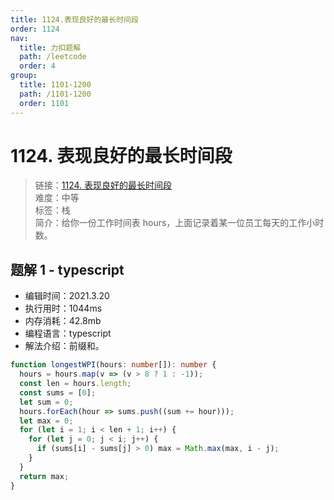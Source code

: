 ```yaml
---
title: 1124.表现良好的最长时间段
order: 1124
nav:
  title: 力扣题解
  path: /leetcode
  order: 4
group:
  title: 1101-1200
  path: /1101-1200
  order: 1101
---
```


# 1124. 表现良好的最长时间段

> 链接：[1124. 表现良好的最长时间段](https://leetcode-cn.com/problems/longest-well-performing-interval/)  
> 难度：中等  
> 标签：栈  
> 简介：给你一份工作时间表 hours，上面记录着某一位员工每天的工作小时数。

## 题解 1 - typescript

- 编辑时间：2021.3.20
- 执行用时：1044ms
- 内存消耗：42.8mb
- 编程语言：typescript
- 解法介绍：前缀和。

```typescript
function longestWPI(hours: number[]): number {
  hours = hours.map(v => (v > 8 ? 1 : -1));
  const len = hours.length;
  const sums = [0];
  let sum = 0;
  hours.forEach(hour => sums.push((sum += hour)));
  let max = 0;
  for (let i = 1; i < len + 1; i++) {
    for (let j = 0; j < i; j++) {
      if (sums[i] - sums[j] > 0) max = Math.max(max, i - j);
    }
  }
  return max;
}
```
